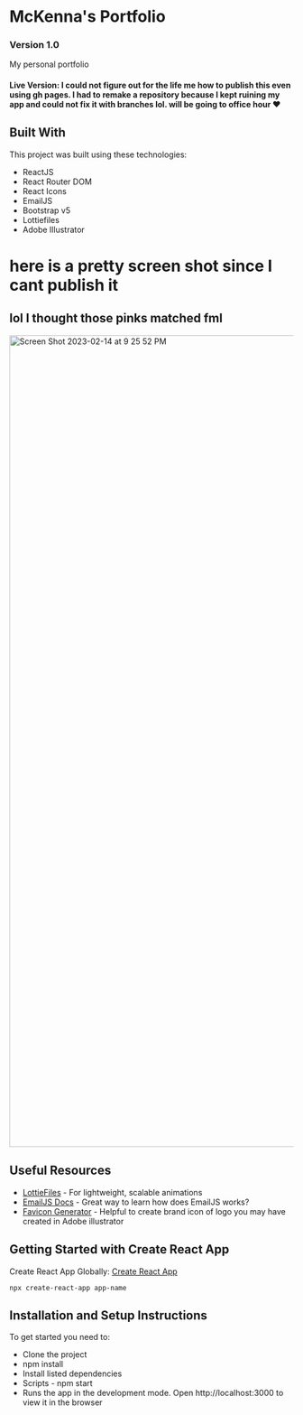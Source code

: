 # McKenna's Portfolio 

### Version 1.0

My personal portfolio

#### Live Version: I could not figure out for the life me how to publish this even using gh pages. I had to remake a repository because I kept ruining my app and could not fix it with branches lol. will be going to office hour ❤️

## Built With

This project was built using these technologies:

- ReactJS
- React Router DOM
- React Icons
- EmailJS
- Bootstrap v5
- Lottiefiles
- Adobe Illustrator

# here is a pretty screen shot since I cant publish it
## lol I thought those pinks matched fml
<img width="1438" alt="Screen Shot 2023-02-14 at 9 25 52 PM" src="https://user-images.githubusercontent.com/102085405/218919598-e85da649-05eb-43db-8983-5e7591323c43.png">

## Useful Resources

- <a href="https://lottiefiles.com/">LottieFiles</a> - For lightweight, scalable animations
- <a href="https://www.emailjs.com/docs/introduction/how-does-emailjs-work/">EmailJS Docs</a> - Great way to learn how does EmailJS works?
- <a href="https://www.favicon-generator.org/">Favicon Generator</a> - Helpful to create brand icon of logo you may have created in Adobe illustrator



## Getting Started with Create React App

Create React App Globally: [Create React App](https://github.com/facebook/create-react-app)

`npx create-react-app app-name`

## Installation and Setup Instructions

To get started you need to:

- Clone the project
- npm install
- Install listed dependencies
- Scripts - npm start
- Runs the app in the development mode. Open http://localhost:3000 to view it in the browser






